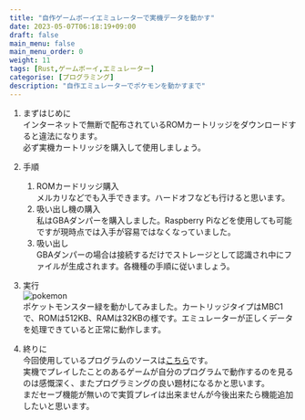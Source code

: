 ```yaml
---
title: "自作ゲームボーイエミュレーターで実機データを動かす"
date: 2023-05-07T06:18:19+09:00
draft: false
main_menu: false
main_menu_order: 0
weight: 11
tags: [Rust,ゲームボーイ,エミュレーター]
categorise: [プログラミング]
description: "自作エミュレーターでポケモンを動かすまで"
---
```

1. まずはじめに  
インターネットで無断で配布されているROMカートリッジをダウンロードすると違法になります。  
必ず実機カートリッジを購入して使用しましょう。  
<!--more-->
2. 手順  
	1. ROMカードリッジ購入  
	メルカリなどでも入手できます。ハードオフなども行けると思います。  
	2. 吸い出し機の購入   
	私はGBAダンパーを購入しました。Raspberry Piなどを使用しても可能ですが現時点では入手が容易ではなくなっていました。  
	3. 吸い出し  
	GBAダンパーの場合は接続するだけでストレージとして認識され中にファイルが生成されます。各機種の手順に従いましょう。  

3. 実行  
	![pokemon](/image/2023-05-07-pkm.png)  
	ポケットモンスター緑を動かしてみました。カートリッジタイプはMBC1で、ROMは512KB、RAMは32KBの様です。エミュレーターが正しくデータを処理できていると正常に動作します。  

4. 終りに  
	今回使用しているプログラムのソースは[こちら](https://github.com/alchg/simple-rustboy)です。  
	実機でプレイしたことのあるゲームが自分のプログラムで動作するのを見るのは感慨深く、またプログラミングの良い題材になるかと思います。  
	まだセーブ機能が無いので実質プレイは出来ませんが今後出来たら機能追加したいと思います。  
	
